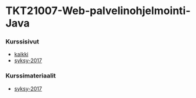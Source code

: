 # TKT21007-Web-palvelinohjelmointi-Java

### Kurssisivut
* [kaikki](https://courses.helsinki.fi/fi/tkt21007/)
* [syksy-2017](https://courses.helsinki.fi/fi/tkt21007/119558639)

### Kurssimateriaalit
* [syksy-2017]()